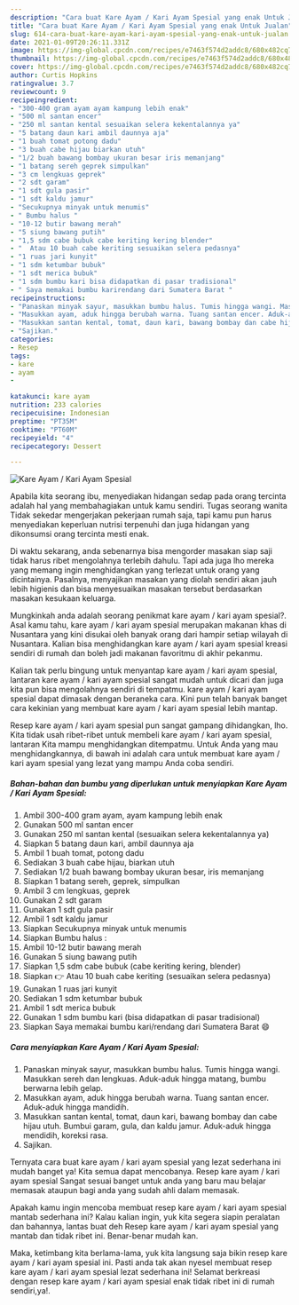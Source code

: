 ```yaml
---
description: "Cara buat Kare Ayam / Kari Ayam Spesial yang enak Untuk Jualan"
title: "Cara buat Kare Ayam / Kari Ayam Spesial yang enak Untuk Jualan"
slug: 614-cara-buat-kare-ayam-kari-ayam-spesial-yang-enak-untuk-jualan
date: 2021-01-09T20:26:11.331Z
image: https://img-global.cpcdn.com/recipes/e7463f574d2addc8/680x482cq70/kare-ayam-kari-ayam-spesial-foto-resep-utama.jpg
thumbnail: https://img-global.cpcdn.com/recipes/e7463f574d2addc8/680x482cq70/kare-ayam-kari-ayam-spesial-foto-resep-utama.jpg
cover: https://img-global.cpcdn.com/recipes/e7463f574d2addc8/680x482cq70/kare-ayam-kari-ayam-spesial-foto-resep-utama.jpg
author: Curtis Hopkins
ratingvalue: 3.7
reviewcount: 9
recipeingredient:
- "300-400 gram ayam ayam kampung lebih enak"
- "500 ml santan encer"
- "250 ml santan kental sesuaikan selera kekentalannya ya"
- "5 batang daun kari ambil daunnya aja"
- "1 buah tomat potong dadu"
- "3 buah cabe hijau biarkan utuh"
- "1/2 buah bawang bombay ukuran besar iris memanjang"
- "1 batang sereh geprek simpulkan"
- "3 cm lengkuas geprek"
- "2 sdt garam"
- "1 sdt gula pasir"
- "1 sdt kaldu jamur"
- "Secukupnya minyak untuk menumis"
- " Bumbu halus "
- "10-12 butir bawang merah"
- "5 siung bawang putih"
- "1,5 sdm cabe bubuk cabe keriting kering blender"
- "  Atau 10 buah cabe keriting sesuaikan selera pedasnya"
- "1 ruas jari kunyit"
- "1 sdm ketumbar bubuk"
- "1 sdt merica bubuk"
- "1 sdm bumbu kari bisa didapatkan di pasar tradisional"
- " Saya memakai bumbu karirendang dari Sumatera Barat "
recipeinstructions:
- "Panaskan minyak sayur, masukkan bumbu halus. Tumis hingga wangi. Masukkan sereh dan lengkuas. Aduk-aduk hingga matang, bumbu berwarna lebih gelap."
- "Masukkan ayam, aduk hingga berubah warna. Tuang santan encer. Aduk-aduk hingga mandidih."
- "Masukkan santan kental, tomat, daun kari, bawang bombay dan cabe hijau utuh. Bumbui garam, gula, dan kaldu jamur. Aduk-aduk hingga mendidih, koreksi rasa."
- "Sajikan."
categories:
- Resep
tags:
- kare
- ayam
- 

katakunci: kare ayam  
nutrition: 233 calories
recipecuisine: Indonesian
preptime: "PT35M"
cooktime: "PT60M"
recipeyield: "4"
recipecategory: Dessert

---
```



![Kare Ayam / Kari Ayam Spesial](https://img-global.cpcdn.com/recipes/e7463f574d2addc8/680x482cq70/kare-ayam-kari-ayam-spesial-foto-resep-utama.jpg)

Apabila kita seorang ibu, menyediakan hidangan sedap pada orang tercinta adalah hal yang membahagiakan untuk kamu sendiri. Tugas seorang  wanita Tidak sekedar mengerjakan pekerjaan rumah saja, tapi kamu pun harus menyediakan keperluan nutrisi terpenuhi dan juga hidangan yang dikonsumsi orang tercinta mesti enak.

Di waktu  sekarang, anda sebenarnya bisa mengorder masakan siap saji tidak harus ribet mengolahnya terlebih dahulu. Tapi ada juga lho mereka yang memang ingin menghidangkan yang terlezat untuk orang yang dicintainya. Pasalnya, menyajikan masakan yang diolah sendiri akan jauh lebih higienis dan bisa menyesuaikan masakan tersebut berdasarkan masakan kesukaan keluarga. 



Mungkinkah anda adalah seorang penikmat kare ayam / kari ayam spesial?. Asal kamu tahu, kare ayam / kari ayam spesial merupakan makanan khas di Nusantara yang kini disukai oleh banyak orang dari hampir setiap wilayah di Nusantara. Kalian bisa menghidangkan kare ayam / kari ayam spesial kreasi sendiri di rumah dan boleh jadi makanan favoritmu di akhir pekanmu.

Kalian tak perlu bingung untuk menyantap kare ayam / kari ayam spesial, lantaran kare ayam / kari ayam spesial sangat mudah untuk dicari dan juga kita pun bisa mengolahnya sendiri di tempatmu. kare ayam / kari ayam spesial dapat dimasak dengan beraneka cara. Kini pun telah banyak banget cara kekinian yang membuat kare ayam / kari ayam spesial lebih mantap.

Resep kare ayam / kari ayam spesial pun sangat gampang dihidangkan, lho. Kita tidak usah ribet-ribet untuk membeli kare ayam / kari ayam spesial, lantaran Kita mampu menghidangkan ditempatmu. Untuk Anda yang mau menghidangkannya, di bawah ini adalah cara untuk membuat kare ayam / kari ayam spesial yang lezat yang mampu Anda coba sendiri.

<!--inarticleads1-->

##### Bahan-bahan dan bumbu yang diperlukan untuk menyiapkan Kare Ayam / Kari Ayam Spesial:

1. Ambil 300-400 gram ayam, ayam kampung lebih enak
1. Gunakan 500 ml santan encer
1. Gunakan 250 ml santan kental (sesuaikan selera kekentalannya ya)
1. Siapkan 5 batang daun kari, ambil daunnya aja
1. Ambil 1 buah tomat, potong dadu
1. Sediakan 3 buah cabe hijau, biarkan utuh
1. Sediakan 1/2 buah bawang bombay ukuran besar, iris memanjang
1. Siapkan 1 batang sereh, geprek, simpulkan
1. Ambil 3 cm lengkuas, geprek
1. Gunakan 2 sdt garam
1. Gunakan 1 sdt gula pasir
1. Ambil 1 sdt kaldu jamur
1. Siapkan Secukupnya minyak untuk menumis
1. Siapkan  Bumbu halus :
1. Ambil 10-12 butir bawang merah
1. Gunakan 5 siung bawang putih
1. Siapkan 1,5 sdm cabe bubuk (cabe keriting kering, blender)
1. Siapkan  👉 Atau 10 buah cabe keriting (sesuaikan selera pedasnya)
1. Gunakan 1 ruas jari kunyit
1. Sediakan 1 sdm ketumbar bubuk
1. Ambil 1 sdt merica bubuk
1. Gunakan 1 sdm bumbu kari (bisa didapatkan di pasar tradisional)
1. Siapkan  Saya memakai bumbu kari/rendang dari Sumatera Barat 😄




<!--inarticleads2-->

##### Cara menyiapkan Kare Ayam / Kari Ayam Spesial:

1. Panaskan minyak sayur, masukkan bumbu halus. Tumis hingga wangi. Masukkan sereh dan lengkuas. Aduk-aduk hingga matang, bumbu berwarna lebih gelap.
1. Masukkan ayam, aduk hingga berubah warna. Tuang santan encer. Aduk-aduk hingga mandidih.
1. Masukkan santan kental, tomat, daun kari, bawang bombay dan cabe hijau utuh. Bumbui garam, gula, dan kaldu jamur. Aduk-aduk hingga mendidih, koreksi rasa.
1. Sajikan.




Ternyata cara buat kare ayam / kari ayam spesial yang lezat sederhana ini mudah banget ya! Kita semua dapat mencobanya. Resep kare ayam / kari ayam spesial Sangat sesuai banget untuk anda yang baru mau belajar memasak ataupun bagi anda yang sudah ahli dalam memasak.

Apakah kamu ingin mencoba membuat resep kare ayam / kari ayam spesial mantab sederhana ini? Kalau kalian ingin, yuk kita segera siapin peralatan dan bahannya, lantas buat deh Resep kare ayam / kari ayam spesial yang mantab dan tidak ribet ini. Benar-benar mudah kan. 

Maka, ketimbang kita berlama-lama, yuk kita langsung saja bikin resep kare ayam / kari ayam spesial ini. Pasti anda tak akan nyesel membuat resep kare ayam / kari ayam spesial lezat sederhana ini! Selamat berkreasi dengan resep kare ayam / kari ayam spesial enak tidak ribet ini di rumah sendiri,ya!.

